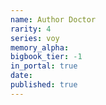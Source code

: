 ```yaml
---
name: Author Doctor
rarity: 4
series: voy
memory_alpha:
bigbook_tier: -1
in_portal: true
date:
published: true
---
```



